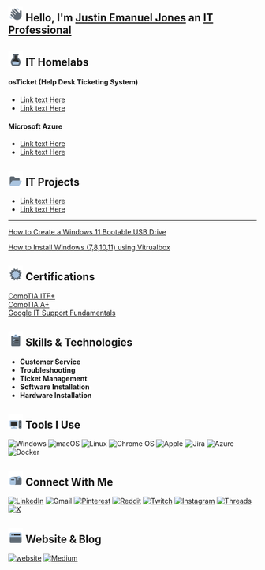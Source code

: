 ## <img src="/Images/Hello.png"  width="30" height="30"> Hello, I'm [Justin Emanuel Jones](https://www.linkedin.com/in/itzemanuelj) an [IT Professional](https://itzemanuelj.com/)

## <img src="/Images/Labs.png"  width="30" height="30"> IT Homelabs
#### osTicket (Help Desk Ticketing System)
- [Link text Here ](https://link-url-here.org)
- [Link text Here ](https://link-url-here.org)


#### Microsoft Azure 
- [Link text Here ](https://link-url-here.org)
- [Link text Here ](https://link-url-here.org)

## <img src="/Images/Projects.png"  width="30" height="30"> IT Projects
- [Link text Here ](https://link-url-here.org)
- [Link text Here ](https://link-url-here.org)

---


[How to Create a Windows 11 Bootable USB Drive](https://medium.com/@itzemanuelj/how-to-create-a-windows-11-bootable-usb-drive-a-step-by-step-guide-a0f9e364ad0f)

[How to Install Windows (7,8,10,11) using Vitrualbox](https://medium.com/@itzemanuelj/)

## <img src="/Images/Certs.png"  width="30" height="30"> Certifications
[CompTIA ITF+](https://www.certmetrics.com/comptia/public/verification.aspx?code=NQDDM4V82Q9PV0KK) \
[CompTIA A+](https://link-url-here.org)\
[Google IT Support Fundamentals](https://www.coursera.org/account/accomplishments/professional-cert/GEGADS6KWKX5?utm_source=ln&utm_medium=certificate&utm_content=cert_image&utm_campaign=sharing_cta&utm_product=prof)

## <img src="/Images/Skills.png"  width="30" height="30"> Skills & Technologies
- **Customer Service**
- **Troubleshooting**
- **Ticket Management**
- **Software Installation**
- **Hardware Installation**



## <img src="/Images//ToolsIcon.png"  width="30" height="30"> Tools I Use
![Windows](https://img.shields.io/badge/Windows-0078D6?style=for-the-badge&logo=windows&logoColor=white)
![macOS](https://img.shields.io/badge/mac%20os-000000?style=for-the-badge&logo=macos&logoColor=F0F0F0)
![Linux](https://img.shields.io/badge/Linux-FCC624?style=for-the-badge&logo=linux&logoColor=black)
![Chrome OS](https://img.shields.io/badge/chrome%20os-3d89fc?style=for-the-badge&logo=google%20chrome&logoColor=white)
![Apple](https://img.shields.io/badge/Apple-%23000000.svg?style=for-the-badge&logo=apple&logoColor=white)
![Jira](https://img.shields.io/badge/jira-%230A0FFF.svg?style=for-the-badge&logo=jira&logoColor=white)
![Azure](https://img.shields.io/badge/azure-%230072C6.svg?style=for-the-badge&logo=azure-devops&logoColor=white)
![Docker](https://img.shields.io/badge/docker-%230db7ed.svg?style=for-the-badge&logo=docker&logoColor=white)


## <img src="/Images/ContactIcon.png"  width="30" height="30"> Connect With Me

[![LinkedIn](https://img.shields.io/badge/linkedin-%230077B5.svg?style=for-the-badge&logo=linkedin&logoColor=white)](https://www.linkedin.com/in/itzemanuelj/)
![Gmail](https://img.shields.io/badge/Gmail-D14836?style=for-the-badge&logo=gmail&logoColor=white)
[![Pinterest](https://img.shields.io/badge/Pinterest-%23E60023.svg?style=for-the-badge&logo=Pinterest&logoColor=white)](https://pinterest.com/itzemanuelj)
[![Reddit](https://img.shields.io/badge/Reddit-FF4500?style=for-the-badge&logo=reddit&logoColor=white)](https://reddit.com/user/itzemanuelj)
[![Twitch](https://img.shields.io/badge/Twitch-%239146FF.svg?style=for-the-badge&logo=Twitch&logoColor=white)](https://twitch.tv/itzemanuelj) 
[![Instagram](https://img.shields.io/badge/Instagram-%23E4405F.svg?style=for-the-badge&logo=Instagram&logoColor=white)](https://instagram.com/itzemanuelj)
[![Threads](https://img.shields.io/badge/Threads-000000?style=for-the-badge&logo=Threads&logoColor=white)](https://threads.net/itzemanuelj)
[![X](https://img.shields.io/badge/X-%23000000.svg?style=for-the-badge&logo=X&logoColor=white)](https://x.com/itzemanuelj)

## <img src="/Images/WebsiteBlogIcon.png"  width="30" height="30"> Website & Blog
[![website](https://img.shields.io/badge/itzemanuelj\.com-2F5267?style=for-the-badge&logo=windows&logoColor=white)](https://itzemanuelj.com/)
[![Medium](https://img.shields.io/badge/Medium-%23000000.svg?style=for-the-badge&logo=Medium&logoColor=white)](https://medium.com/@itzemanuelj)

<!-- Proudly created with GPRM ( https://gprm.itsvg.in ) -->
